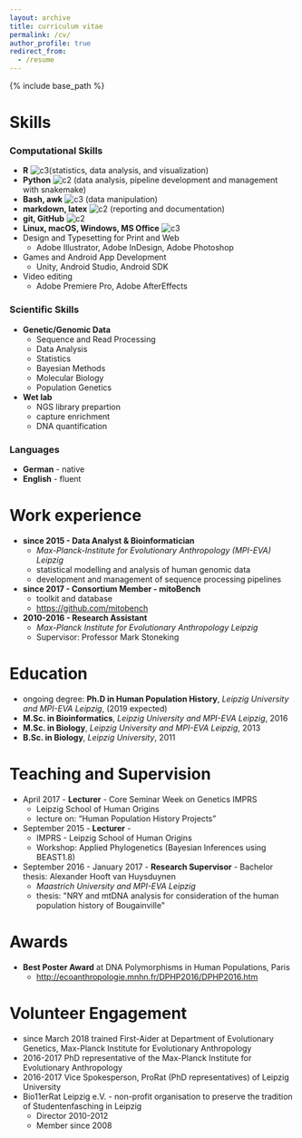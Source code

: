 ```yaml
---
layout: archive
title: curriculum vitae
permalink: /cv/
author_profile: true
redirect_from:
  - /resume
---
```


{% include base_path %}


Skills
======

### Computational Skills

* **R** ![][c3](statistics, data analysis, and visualization)
* **Python** ![][c2] (data analysis, pipeline development and management with snakemake)
* **Bash, awk** ![][c3] (data manipulation)
* **markdown, latex** ![][c2] (reporting and documentation)
* **git, GitHub** ![][c2] 
* **Linux, macOS, Windows, MS Office** ![][c3] 
* Design and Typesetting for Print and Web
  * Adobe Illustrator, Adobe InDesign, Adobe Photoshop
* Games and Android App Development
  * Unity, Android Studio, Android SDK
* Video editing
  * Adobe Premiere Pro, Adobe AfterEffects


### Scientific Skills

* **Genetic/Genomic Data**
  * Sequence and Read Processing
  * Data Analysis
  * Statistics
  * Bayesian Methods
  * Molecular Biology
  * Population Genetics
* **Wet lab**
  * NGS library prepartion
  * capture enrichment
  * DNA quantification

### Languages

* **German** - native
* **English** - fluent

Work experience
======
* **since 2015 - Data Analyst & Bioinformatician** 
  - *Max-Planck-Institute for Evolutionary Anthropology (MPI-EVA) Leipzig*
  - statistical modelling and analysis of human genomic data
  - development and management of sequence processing pipelines
* **since 2017 - Consortium Member - mitoBench** 
  - toolkit and database 
  - https://github.com/mitobench
* **2010-2016 - Research Assistant**
  * *Max-Planck Institute for Evolutionary Anthropology Leipzig*
  * Supervisor: Professor Mark Stoneking


Education
======
* ongoing degree: **Ph.D in Human Population History**, *Leipzig University and MPI-EVA Leipzig*, (2019 expected)
* **M.Sc. in Bioinformatics**, *Leipzig University and MPI-EVA Leipzig*, 2016
* **M.Sc. in Biology**, *Leipzig University and MPI-EVA Leipzig*, 2013
* **B.Sc. in Biology**, *Leipzig University*, 2011

Teaching and Supervision
======
* April 2017 - **Lecturer** - Core Seminar Week on Genetics IMPRS 
  * Leipzig School of Human  Origins
  * lecture on: “Human Population History Projects” 
* September 2015 - **Lecturer** - 
  * IMPRS - Leipzig School of Human  Origins
  * Workshop: Applied Phylogenetics (Bayesian Inferences using BEAST1.8)
* September 2016 - January 2017 - **Research Supervisor** - Bachelor thesis: Alexander Hooft van Huysduynen
  - *Maastrich University and MPI-EVA Leipzig*
  * thesis: "NRY and mtDNA analysis for consideration of the human population history of Bougainville"




<!---
Publications
======
  <ul>{% for post in site.publications %}
    {% include archive-single-cv.html %}
  {% endfor %}</ul>
--->

Awards
======
* **Best Poster Award** at DNA Polymorphisms in Human Populations, Paris
  * http://ecoanthropologie.mnhn.fr/DPHP2016/DPHP2016.htm


Volunteer Engagement
======
* since March 2018 trained First-Aider at Department of Evolutionary Genetics, Max-Planck Institute for Evolutionary Anthropology
* 2016-2017 PhD representative of the Max-Planck Institute for Evolutionary Anthropology
* 2016-2017 Vice Spokesperson, ProRat (PhD representatives) of Leipzig University
* Bio11erRat Leipzig e.V. - non-profit organisation to preserve the tradition of Studentenfasching in Leipzig
  * Director 2010-2012
  * Member since 2008

[c3]: https://emacholdt.github.io/images/circle72-02.png "c3"
[c2]: https://emacholdt.github.io/images/circle72-03.png "c2"
[c1]: https://emacholdt.github.io/images/circle72-04.png "c1"
